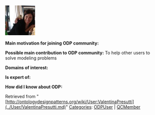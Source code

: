 [![Image:Valentina.jpg](../images/8/88/Valentina.jpg)](../Image/Valentina.jpg.md "Image:Valentina.jpg")




  





__Main motivation for joining ODP community:__


__Possible main contribution to ODP community:__ To help other users to solve modeling problems


__Domains of interest:__


  



__Is expert of:__


  

__How did I know about ODP:__






Retrieved from "[http://ontologydesignpatterns.org/wiki/User:ValentinaPresutti](../User/ValentinaPresutti.md)"
 [Categories](http://ontologydesignpatterns.org/wiki/Special:Categories "Special:Categories"): [ODPUser](../Category/ODPUser.md "Category:ODPUser") | [QCMember](../Category/QCMember.md "Category:QCMember")